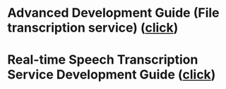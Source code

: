 # Advanced Development Guide (File transcription service) ([click](../docs/SDK_advanced_guide_offline.md))
# Real-time Speech Transcription Service Development Guide ([click](../docs/SDK_advanced_guide_online.md))
